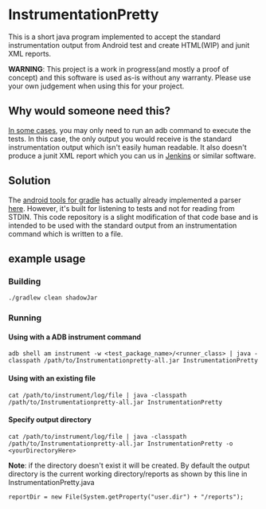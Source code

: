 # InstrumentationPretty
  This is a short java program implemented to accept the standard instrumentation output from Android test and create HTML(WIP) and  junit XML reports.

  **WARNING**: This project is a work in progress(and mostly a proof of concept) and this software is used as-is without any warranty. Please use your own judgement when using this for your project. 

## Why would someone need this? 
  [In some cases](https://stackoverflow.com/q/50765454/8016330), you may only need to run an adb command to execute the tests. In this case, the only output you would receive is the standard instrumentation output which isn't easily human readable. It also doesn't produce a junit XML report which you can us in [Jenkins](https://plugins.jenkins.io/test-results-analyzer) or similar software. 

## Solution
  The [android tools for gradle](https://android.googlesource.com/platform/tools/base/) has actually already implemented a parser [here](https://android.googlesource.com/platform/tools/base/+/android-5.1.1_r6/ddmlib/src/main/java/com/android/ddmlib/testrunner/InstrumentationResultParser.java). However, it's built for listening to tests and not for reading from STDIN. This code repository is a slight modification of that code base and is intended to be used with the standard output from an instrumentation command which is written to a file.  

## example usage

### Building
 `./gradlew clean shadowJar`

### Running

#### Using with a ADB instrument command 
 `adb shell am instrument -w <test_package_name>/<runner_class> | java -classpath /path/to/Instrumentationpretty-all.jar InstrumentationPretty`

#### Using with an existing file
`cat /path/to/instrument/log/file | java -classpath /path/to/Instrumentationpretty-all.jar InstrumentationPretty`

#### Specify output directory 
`cat /path/to/instrument/log/file | java -classpath /path/to/Instrumentationpretty-all.jar InstrumentationPretty -o <yourDirectoryHere>`

**Note**: if the directory doesn't exist it will be created. By default the output directory is the current working directory/reports as shown by this line in InstrumentationPretty.java

`reportDir = new File(System.getProperty("user.dir") + "/reports");`

